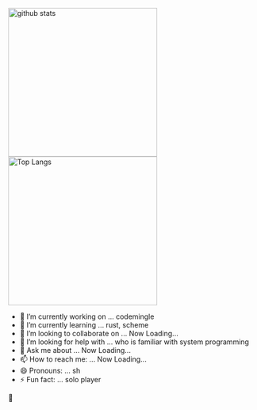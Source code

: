 <p>
<div align="left"><img alt="github stats" width="300px"
		src="https://github-readme-stats.vercel.app/api?username=sugiura-hiromichi&count_private=true&show_icons=ture&theme=transparent" />
</div>
<div><img alt="Top Langs" width="300px"
		src="https://github-readme-stats.vercel.app/api/top-langs/?username=sugiura-hiromichi&layout=donut&show_icons=true&langs_count=12&count_private=true&theme=transparent" />
</div>
<div>
	<ul>
		<li>🔭 I’m currently working on ... codemingle</li>
		<li>🌱 I’m currently learning ... rust, scheme</li>
		<li>👯 I’m looking to collaborate on ... Now Loading...</li>
		<li>🤔 I’m looking for help with ... who is familiar with system programming</li>
		<li>💬 Ask me about ... Now Loading...</li>
		<li>📫 How to reach me: ... Now Loading...</li>
		<li>😄 Pronouns: ... sh</li>
		<li>⚡ Fun fact: ... solo player</li>
	</ul>
</div>
</p>

:melting_face:
